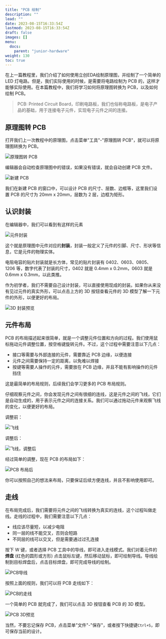 ```yaml
---
title: "PCB 绘制"
description: ""
lead: ""
date: 2023-08-15T16:33:54Z
lastmod: 2023-08-15T16:33:54Z
draft: false
images: []
menu:
  docs:
    parent: "junior-hardware"
weight: 130
toc: true
---
```


在上一篇教程里，我们介绍了如何使用立创EDA绘制原理图，并绘制了一个简单的 LED 灯电路。但是，我们实际使用的时候，是需要将电路绘制为 PCB 的，这样才能够实际使用。在本篇教程中，我们将学习如何将原理图转换为 PCB，以及如何绘制 PCB。

> PCB: Printed Circuit Board，印刷电路板，我们也俗称电路板，是电子产品的基础，用于连接电子元件，实现电子元件之间的连接。

## 原理图转 PCB

打开我们上一次教程中的原理图，点击菜单"工具"-"原理图转 PCB"，就可以将原理图转换为 PCB。

![原理图转 PCB](image.png)

编辑器会自动检查原理图中的错误，如果没有错误，就会自动创建 PCB 文件。

![新建 PCB](image-1.png)

我们在新建 PCB 的窗口中，可以设计 PCB 的尺寸、层数、边框等，这里我们设置 PCB 的尺寸为 20mm x 20mm，层数为 2 层，边框为矩形。

## 认识封装

在编辑器中，我们可以看到有这样的元素

![元件封装](image-2.png)

这个就是原理图中元件对应的**封装**，封装一般定义了元件的引脚、尺寸、形状等信息，它是元件的物理实体。

电阻电容的贴片封装就是长方体，常见的贴片封装有 0402、0603、0805、1206 等，数字代表了封装的尺寸，0402 就是 0.4mm x 0.2mm，0603 就是 0.6mm x 0.3mm，以此类推。

作为初学者，我们不需要自己设计封装，可以直接使用现成的封装。如果你从来没有见过元件的真实外形，可以点击上方的 3D 按钮查看元件的 3D 模型了解一下元件的外形，以便更好的布局。

![3D 封装预览](image-3.png)

## 元件布局

PCB 的布局描述起来很简单，就是一个调整元件位置和方向的过程。我们使用鼠标拖动元件调整位置，按空格键旋转元件。不过，这个过程中需要注意以下几点：

- 接口等需要与外部连接的元件，需要靠近 PCB 边缘，以便连接
- 元件之间需要保持一定的距离，以免难以焊接
- 按键等需要人操作的元件，需要放在 PCB 边缘，并且不能有影响操作的元件挡住

这是最简单的布局规则，后续我们会学习更多的 PCB 布局规则。

仔细观察元件之间，你会发现元件之间有很细的连线，这是元件之间的飞线，它们是自动生成的，用于表示元件之间的连接关系。我们可以通过拖动元件来观察飞线的变化，以便更好的布局。

调整前：

![飞线](image-4.png)

调整后：

![飞线，调整后](image-5.png)

经过简单的调整，现在 PCB 的布局如下：

![PCB 布局后](image-6.png)

你可以按照自己的想法来布局，只要保证后续方便连线，并且不影响使用即可。


## 走线

在布局完成后，我们需要将元件之间的飞线转换为真实的连线，这个过程叫做走线。走线的过程中，我们需要注意以下几点：

- 线应该尽量短，以减少电阻
- 同一层的线不能交叉，否则会短路
- 不同层的线可以交叉，但是需要通过过孔连接

按下 W 键，或者选择 PCB 工具中的导线，即可进入走线模式。我们对着元件的**焊盘** (红色的圆形或方形) 点击鼠标左键，然后移动鼠标，即可绘制导线。导线绘制到目标焊盘后，点击目标焊盘，即可完成导线的绘制。

![PCB导线](image-9.png)

按照上面的规则，我们可以将 PCB 走线如下：

![PCB的走线](image-7.png)

一个简单的 PCB 就完成了，我们可以点击 3D 按钮查看 PCB 的 3D 模型。

![PCB 3D预览](image-8.png)

当然，不要忘记保存 PCB，点击菜单"文件"-"保存"，或者按下快捷键`Ctrl+S`，即可保存当前的设计。